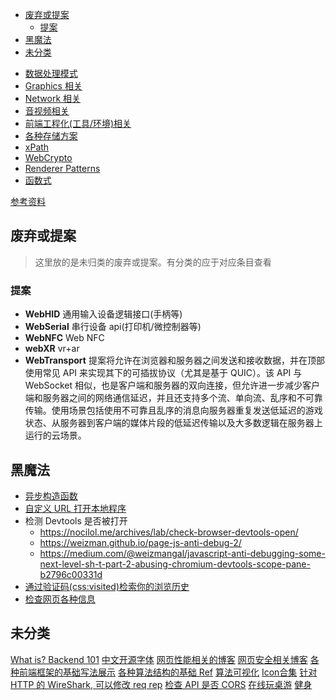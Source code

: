 <!-- TOC -->

- [废弃或提案](#废弃或提案)
  - [提案](#提案)
- [黑魔法](#黑魔法)
- [未分类](#未分类)

<!-- /TOC -->

- [数据处理模式](./DataFlow/README.md)
- [Graphics 相关](./Graphics/README.md)
- [Network 相关](./Network/README.md)
- [音视频相关](./Audio&Video/README.md)
- [前端工程化(工具/环境)相关](./engineering/README.md)
- [各种存储方案](./storages.md)
- [xPath](./xpath.md)
- [WebCrypto](./crypto.md)
- [Renderer Patterns](./renderer.md)
- [函数式](./functional.md)

[参考资料](https://dwqs.gitbooks.io/frontenddevhandbook/content/)

## 废弃或提案

> 这里放的是未归类的废弃或提案。有分类的应于对应条目查看

### 提案

- **WebHID** 通用输入设备逻辑接口(手柄等)
- **WebSerial** 串行设备 api(打印机/微控制器等)
- **WebNFC** Web NFC
- **webXR** vr+ar
- **WebTransport** 提案将允许在浏览器和服务器之间发送和接收数据，并在顶部使用常见 API 来实现其下的可插拔协议（尤其是基于 QUIC）。该 API 与 WebSocket 相似，也是客户端和服务器的双向连接，但允许进一步减少客户端和服务器之间的网络通信延迟，并且还支持多个流、单向流、乱序和不可靠传输。使用场景包括使用不可靠且乱序的消息向服务器重复发送低延迟的游戏状态、从服务器到客户端的媒体片段的低延迟传输以及大多数逻辑在服务器上运行的云场景。

## 黑魔法

- [异步构造函数](https://www.blackglory.me/async-constructor/)
- [自定义 URL 打开本地程序](https://www.lefer.cn/posts/12763/)
- 检测 Devtools 是否被打开
  - https://nocilol.me/archives/lab/check-browser-devtools-open/
  - https://weizman.github.io/page-js-anti-debug-2/
  - https://medium.com/@weizmangal/javascript-anti-debugging-some-next-level-sh-t-part-2-abusing-chromium-devtools-scope-pane-b2796c00331d
- [通过验证码(css:visited)检索你的浏览历史](https://varun.ch/history)
- [检查网页各种信息](https://github.com/lissy93/web-check)

## 未分类

[What is? Backend 101](https://aws.amazon.com/cn/what-is)
[中文开源字体](https://font.gentleflow.tech/)
[网页性能相关的博客](https://calendar.perfplanet.com/)
[网页安全相关博客](https://blog.huli.tw/categories/)
[各种前端框架的基础写法展示](https://component-party.dev/)
[各种算法结构的基础 Ref](https://github.com/trekhleb/javascript-algorithms/blob/master/README.zh-CN.md)
[算法可视化](https://algorithm-visualizer.org/)
[Icon合集](https://icon-sets.iconify.design/)
[针对 HTTP 的 WireShark, 可以修改 req rep](https://httptoolkit.com/)
[检查 API 是否 CORS](https://httptoolkit.com/will-it-cors/)
[在线玩桌游](https://zh-cn.boardgamearena.com/)
[健身](https://github.com/workout-lol/workout-lol)
